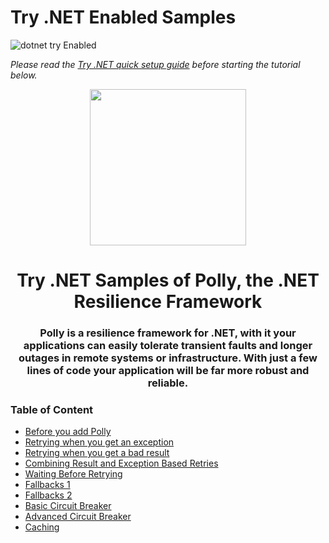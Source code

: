 #  Try .NET Enabled Samples
![dotnet try Enabled](https://img.shields.io/badge/Try_.NET-Enabled-501078.svg)

*Please read the [Try .NET quick setup guide](Setup.md) before starting the tutorial below.* 

<p align ="center">
<img src ="http://www.thepollyproject.org/content/images/2016/10/Polly-Logo@2x.png" width="250">
</p>
<h1 align ="center">Try .NET Samples of Polly, the .NET Resilience Framework</h1>

<h3 align ="center">Polly is a resilience framework for .NET, with it your applications can easily tolerate transient faults and longer outages in remote systems or infrastructure. With just a few lines of code your application will be far more robust and reliable.</h3>

### Table of Content 
- [Before you add Polly](lettingItFail.md)
- [Retrying when you get an exception](retryIfException.md)
- [Retrying when you get a bad result](retryIfIncorrectStatus.md)
- [Combining Result and Exception Based Retries](retryIfIncorrectStatusOrException.md)
- [Waiting Before Retrying](waitAndRetry.md)
- [Fallbacks 1](fallingBack.md)
- [Fallbacks 2](fallingBackAndReturningADefault.md)
- [Basic Circuit Breaker](basicCircuitBreaker.md)
- [Advanced Circuit Breaker](advancedCircuitBreaker.md)
- [Caching](caching.md)
